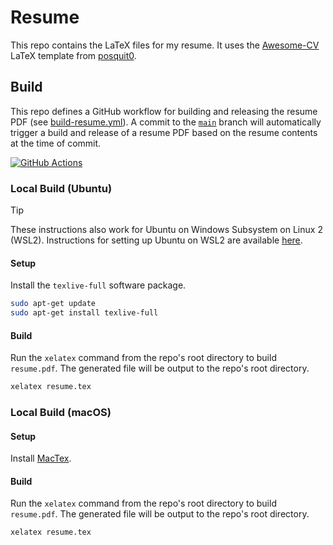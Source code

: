 # Resume
This repo contains the LaTeX files for my resume. It uses the
[Awesome-CV](https://github.com/posquit0/Awesome-CV) LaTeX template from
[posquit0](https://github.com/posquit0).

## Build
This repo defines a GitHub workflow for building and releasing the resume PDF
(see [build-resume.yml](https://github.com/j43cheun/Resume/blob/main/.github/workflows/build-resume.yml)).
A commit to the [`main`](https://github.com/j43cheun/Resume/tree/main) branch
will automatically trigger a build and release of a resume PDF based on the
resume contents at the time of commit.

<div>
  <a href="https://github.com/j43cheun/Resume/actions/workflows/build-resume.yml">
    <img alt="GitHub Actions" src="https://github.com/j43cheun/Resume/actions/workflows/build-resume.yml/badge.svg" />
  </a>
</div>

### Local Build (Ubuntu)
> [!TIP]
> These instructions also work for Ubuntu on Windows Subsystem on Linux 2
> (WSL2). Instructions for setting up Ubuntu on WSL2 are available
> [here](https://documentation.ubuntu.com/wsl/en/latest/guides/install-ubuntu-wsl2/).

#### Setup
Install the `texlive-full` software package.
```bash
sudo apt-get update
sudo apt-get install texlive-full
```

#### Build
Run the `xelatex` command from the repo's root directory to build `resume.pdf`.
The generated file will be output to the repo's root directory.
```bash
xelatex resume.tex
```

### Local Build (macOS)

#### Setup
Install [MacTex](https://www.tug.org/mactex/mactex-download.html).

#### Build
Run the `xelatex` command from the repo's root directory to build `resume.pdf`.
The generated file will be output to the repo's root directory.
```bash
xelatex resume.tex
```
